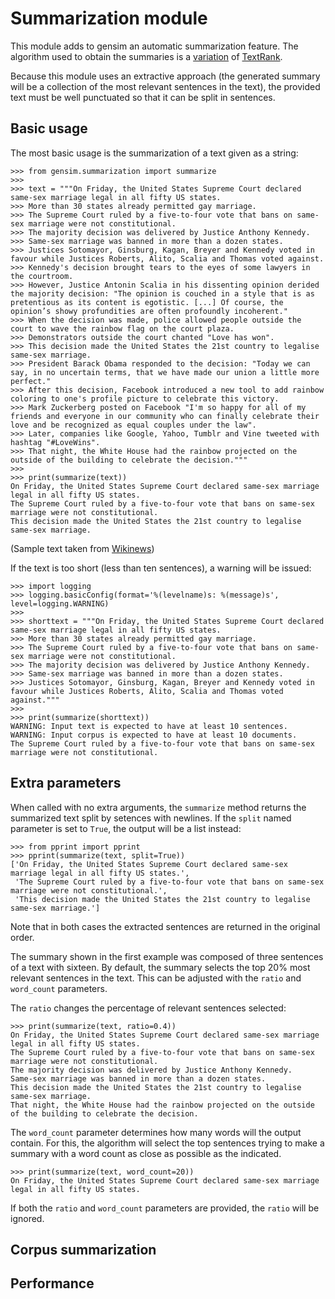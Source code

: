 
Summarization module
====================

This module adds to gensim an automatic summarization feature.
The algorithm used to obtain the summaries is a [variation](https://github.com/summanlp/docs/raw/master/articulo/articulo-en.pdf) of [TextRank](http://web.eecs.umich.edu/~mihalcea/papers/mihalcea.emnlp04.pdf).

Because this module uses an extractive approach (the generated summary will be a collection of the most relevant sentences in the text),
the provided text must be well punctuated so that it can be split in sentences.


Basic usage
-----------

The most basic usage is the summarization of a text given as a string:

    >>> from gensim.summarization import summarize
    >>>
    >>> text = """On Friday, the United States Supreme Court declared same-sex marriage legal in all fifty US states. 
    >>> More than 30 states already permitted gay marriage. 
    >>> The Supreme Court ruled by a five-to-four vote that bans on same-sex marriage were not constitutional. 
    >>> The majority decision was delivered by Justice Anthony Kennedy.
    >>> Same-sex marriage was banned in more than a dozen states. 
    >>> Justices Sotomayor, Ginsburg, Kagan, Breyer and Kennedy voted in favour while Justices Roberts, Alito, Scalia and Thomas voted against.
    >>> Kennedy's decision brought tears to the eyes of some lawyers in the courtroom. 
    >>> However, Justice Antonin Scalia in his dissenting opinion derided the majority decision: "The opinion is couched in a style that is as pretentious as its content is egotistic. [...] Of course, the opinion’s showy profundities are often profoundly incoherent."
    >>> When the decision was made, police allowed people outside the court to wave the rainbow flag on the court plaza. 
    >>> Demonstrators outside the court chanted "Love has won". 
    >>> This decision made the United States the 21st country to legalise same-sex marriage.
    >>> President Barack Obama responded to the decision: "Today we can say, in no uncertain terms, that we have made our union a little more perfect."
    >>> After this decision, Facebook introduced a new tool to add rainbow coloring to one's profile picture to celebrate this victory. 
    >>> Mark Zuckerberg posted on Facebook "I'm so happy for all of my friends and everyone in our community who can finally celebrate their love and be recognized as equal couples under the law".
    >>> Later, companies like Google, Yahoo, Tumblr and Vine tweeted with hashtag "#LoveWins". 
    >>> That night, the White House had the rainbow projected on the outside of the building to celebrate the decision."""
    >>>
    >>> print(summarize(text))
    On Friday, the United States Supreme Court declared same-sex marriage legal in all fifty US states.
    The Supreme Court ruled by a five-to-four vote that bans on same-sex marriage were not constitutional.
    This decision made the United States the 21st country to legalise same-sex marriage.

(Sample text taken from [Wikinews](https://en.wikinews.org/wiki/US_Supreme_Court_declares_same-sex_marriage_legal))


If the text is too short (less than ten sentences), a warning will be issued:

    >>> import logging
    >>> logging.basicConfig(format='%(levelname)s: %(message)s', level=logging.WARNING)
    >>>
    >>> shorttext = """On Friday, the United States Supreme Court declared same-sex marriage legal in all fifty US states. 
    >>> More than 30 states already permitted gay marriage. 
    >>> The Supreme Court ruled by a five-to-four vote that bans on same-sex marriage were not constitutional. 
    >>> The majority decision was delivered by Justice Anthony Kennedy.
    >>> Same-sex marriage was banned in more than a dozen states. 
    >>> Justices Sotomayor, Ginsburg, Kagan, Breyer and Kennedy voted in favour while Justices Roberts, Alito, Scalia and Thomas voted against."""
    >>>
    >>> print(summarize(shorttext))
    WARNING: Input text is expected to have at least 10 sentences.
    WARNING: Input corpus is expected to have at least 10 documents.
    The Supreme Court ruled by a five-to-four vote that bans on same-sex marriage were not constitutional.


Extra parameters
----------------

When called with no extra arguments, the `summarize` method returns the summarized text split by setences with newlines.
If the `split` named parameter is set to `True`, the output will be a list instead:

    >>> from pprint import pprint 
    >>> pprint(summarize(text, split=True))
    ['On Friday, the United States Supreme Court declared same-sex marriage legal in all fifty US states.',
     'The Supreme Court ruled by a five-to-four vote that bans on same-sex marriage were not constitutional.',
     'This decision made the United States the 21st country to legalise same-sex marriage.']

Note that in both cases the extracted sentences are returned in the original order.


The summary shown in the first example was composed of three sentences of a text with sixteen.
By default, the summary selects the top 20% most relevant sentences in the text. 
This can be adjusted with the `ratio` and `word_count` parameters.

The `ratio` changes the percentage of relevant sentences selected:

    >>> print(summarize(text, ratio=0.4))
    On Friday, the United States Supreme Court declared same-sex marriage legal in all fifty US states.
    The Supreme Court ruled by a five-to-four vote that bans on same-sex marriage were not constitutional.
    The majority decision was delivered by Justice Anthony Kennedy.
    Same-sex marriage was banned in more than a dozen states.
    This decision made the United States the 21st country to legalise same-sex marriage.
    That night, the White House had the rainbow projected on the outside of the building to celebrate the decision.

The `word_count` parameter determines how many words will the output contain.
For this, the algorithm will select the top sentences trying to make a summary with a word count as close 
as possible as the indicated.

    >>> print(summarize(text, word_count=20))
    On Friday, the United States Supreme Court declared same-sex marriage legal in all fifty US states.

If both the `ratio` and `word_count` parameters are provided, the `ratio` will be ignored.


Corpus summarization
--------------------


Performance
--------------

